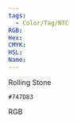 ```yaml
---
tags:
  - Color/Tag/NTC
RGB:
Hex:
CMYK:
HSL:
Name:
---
```

Rolling Stone
```palette
#747D83
```
RGB
